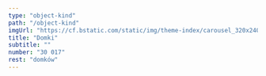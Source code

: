 ```yaml
---
type: "object-kind"
path: "/object-kind"
imgUrl: "https://cf.bstatic.com/static/img/theme-index/carousel_320x240/card-image-chalet_300/8ee014fcc493cb3334e25893a1dee8c6d36ed0ba.jpg"
title: "Domki"
subtitle: ""
number: "30 017"
rest: "domków" 
---
```

